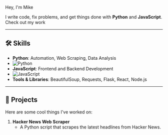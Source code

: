 Hey, I'm Mike

I write code, fix problems, and get things done with **Python** and **JavaScript**.  
Check out my work

---

## 🛠 Skills
- **Python**: Automation, Web Scraping, Data Analysis
-  ![Python](https://img.shields.io/badge/Python-3776AB?style=flat&logo=python&logoColor=white)
- **JavaScript**: Frontend and Backend Development
- ![JavaScript](https://img.shields.io/badge/JavaScript-323330?style=flat&logo=javascript&logoColor=F7DF1E)
- **Tools & Libraries**: BeautifulSoup, Requests, Flask, React, Node.js

---

## 🚀 Projects
Here are some cool things I've worked on:  
1. **Hacker News Web Scraper**  
   - A Python script that scrapes the latest headlines from Hacker News.
